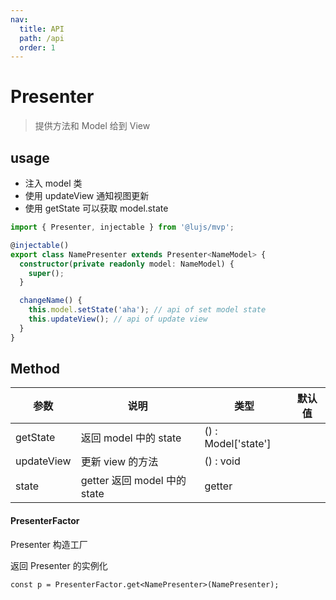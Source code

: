 ```yaml
---
nav:
  title: API
  path: /api
  order: 1
---
```


# Presenter

> 提供方法和 Model 给到 View

## usage

- 注入 model 类
- 使用 updateView 通知视图更新
- 使用 getState 可以获取 model.state

```typescript
import { Presenter, injectable } from '@lujs/mvp';

@injectable()
export class NamePresenter extends Presenter<NameModel> {
  constructor(private readonly model: NameModel) {
    super();
  }

  changeName() {
    this.model.setState('aha'); // api of set model state
    this.updateView(); // api of update view
  }
}
```

## Method

| 参数       | 说明                         | 类型                | 默认值 |
| ---------- | ---------------------------- | ------------------- | ------ |
| getState   | 返回 model 中的 state        | () : Model['state'] |        |
| updateView | 更新 view 的方法             | () : void           |        |
| state      | getter 返回 model 中的 state | getter              |        |

#### PresenterFactor

Presenter 构造工厂

返回 Presenter 的实例化

```
const p = PresenterFactor.get<NamePresenter>(NamePresenter);
```
